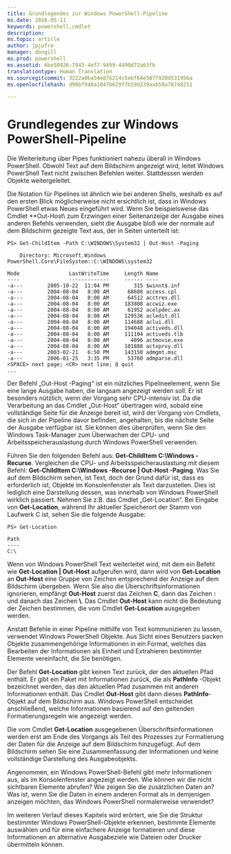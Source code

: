 ```yaml
---
title: Grundlegendes zur Windows PowerShell-Pipeline
ms.date: 2016-05-11
keywords: powershell,cmdlet
description: 
ms.topic: article
author: jpjofre
manager: dongill
ms.prod: powershell
ms.assetid: 6be50926-7943-4ef7-9499-4490d72a63fb
translationtype: Human Translation
ms.sourcegitcommit: 3222a0ba54e87b214c5ebf64e587f920d531956a
ms.openlocfilehash: d90bf940a1047b629f7b59d239aab50a78748251

---
```


# Grundlegendes zur Windows PowerShell-Pipeline
Die Weiterleitung über Pipes funktioniert nahezu überall in Windows PowerShell. Obwohl Text auf dem Bildschirm angezeigt wird, leitet Windows PowerShell Text nicht zwischen Befehlen weiter. Stattdessen werden Objekte weitergeleitet.

Die Notation für Pipelines ist ähnlich wie bei anderen Shells, weshalb es auf den ersten Blick möglicherweise nicht ersichtlich ist, dass in Windows PowerShell etwas Neues eingeführt wird. Wenn Sie beispielsweise das Cmdlet **Out-Host\\ zum Erzwingen einer Seitenanzeige der Ausgabe eines anderen Befehls verwenden, sieht die Ausgabe bloß wie der normale auf dem Bildschirm gezeigte Text aus, der in Seiten unterteilt ist:

```
PS> Get-ChildItem -Path C:\WINDOWS\System32 | Out-Host -Paging

    Directory: Microsoft.Windows PowerShell.Core\FileSystem::C:\WINDOWS\system32

Mode                LastWriteTime     Length Name
----                -------------     ------ ----
-a---        2005-10-22  11:04 PM        315 $winnt$.inf
-a---        2004-08-04   8:00 AM      68608 access.cpl
-a---        2004-08-04   8:00 AM      64512 acctres.dll
-a---        2004-08-04   8:00 AM     183808 accwiz.exe
-a---        2004-08-04   8:00 AM      61952 acelpdec.ax
-a---        2004-08-04   8:00 AM     129536 acledit.dll
-a---        2004-08-04   8:00 AM     114688 aclui.dll
-a---        2004-08-04   8:00 AM     194048 activeds.dll
-a---        2004-08-04   8:00 AM     111104 activeds.tlb
-a---        2004-08-04   8:00 AM       4096 actmovie.exe
-a---        2004-08-04   8:00 AM     101888 actxprxy.dll
-a---        2003-02-21   6:50 PM     143150 admgmt.msc
-a---        2006-01-25   3:35 PM      53760 admparse.dll
<SPACE> next page; <CR> next line; Q quit
...
```

Der Befehl „Out-Host -Paging“ ist ein nützliches Pipelineelement, wenn Sie eine lange Ausgabe haben, die langsam angezeigt werden soll. Er ist besonders nützlich, wenn der Vorgang sehr CPU-intensiv ist. Da die Verarbeitung an das Cmdlet „Out-Host“ übertragen wird, sobald eine vollständige Seite für die Anzeige bereit ist, wird der Vorgang von Cmdlets, die sich in der Pipeline davor befinden, angehalten, bis die nächste Seite der Ausgabe verfügbar ist. Sie können dies überprüfen, wenn Sie den Windows Task-Manager zum Überwachen der CPU- und Arbeitsspeicherauslastung durch Windows PowerShell verwenden.

Führen Sie den folgenden Befehl aus: **Get-ChildItem C:\\Windows -Recurse**. Vergleichen die CPU- und Arbeitsspeicherauslastung mit diesem Befehl: **Get-ChildItem C:\\Windows -Recurse | Out-Host -Paging**. Was Sie auf dem Bildschirm sehen, ist Text, doch der Grund dafür ist, dass es erforderlich ist, Objekte im Konsolenfenster als Text darzustellen. Dies ist lediglich eine Darstellung dessen, was innerhalb von Windows PowerShell wirklich passiert. Nehmen Sie z.B. das Cmdlet „Get-Location“. Bei Eingabe von **Get-Location**, während Ihr aktueller Speicherort der Stamm von Laufwerk C ist, sehen Sie die folgende Ausgabe:

```
PS> Get-Location

Path
----
C:\
```

Wenn von Windows PowerShell Text weiterleitet wird, mit dem ein Befehl wie **Get-Location | Out-Host** aufgerufen wird, dann wird von **Get-Location** an **Out-Host** eine Gruppe von Zeichen entsprechend der Anzeige auf dem Bildschirm übergeben. Wenn Sie also die Überschriftsinformationen ignorieren, empfängt **Out-Host** zuerst das Zeichen **C**, dann das Zeichen **:** und danach das Zeichen **\\**. Das Cmdlet **Out-Host** kann nicht die Bedeutung der Zeichen bestimmen, die vom Cmdlet **Get-Location** ausgegeben werden.

Anstatt Befehle in einer Pipeline mithilfe von Text kommunizieren zu lassen, verwendet Windows PowerShell Objekte. Aus Sicht eines Benutzers packen Objekte zusammengehörige Informationen in ein Format, welches das Bearbeiten der Informationen als Einheit und Extrahieren bestimmter Elemente vereinfacht, die Sie benötigen.

Der Befehl **Get-Location** gibt keinen Text zurück, der den aktuellen Pfad enthält. Er gibt ein Paket mit Informationen zurück, die als **PathInfo** -Objekt bezeichnet werden, das den aktuellen Pfad zusammen mit anderen Informationen enthält. Das Cmdlet **Out-Host** gibt dann dieses **PathInfo**-Objekt auf dem Bildschirm aus. Windows PowerShell entscheidet anschließend, welche Informationen basierend auf den geltenden Formatierungsregeln wie angezeigt werden.

Die vom Cmdlet **Get-Location** ausgegebenen Überschriftsinformationen werden erst am Ende des Vorgangs als Teil des Prozesses zur Formatierung der Daten für die Anzeige auf dem Bildschirm hinzugefügt. Auf dem Bildschirm sehen Sie eine Zusammenfassung der Informationen und keine vollständige Darstellung des Ausgabeobjekts.

Angenommen, ein Windows PowerShell-Befehl gibt mehr Informationen aus, als im Konsolenfenster angezeigt werden. Wie können wir die nicht sichtbaren Elemente abrufen? Wie zeigen Sie die zusätzlichen Daten an? Was ist, wenn Sie die Daten in einem anderen Format als in demjenigen anzeigen möchten, das Windows PowerShell normalerweise verwendet?

Im weiteren Verlauf dieses Kapitels wird erörtert, wie Sie die Struktur bestimmter Windows PowerShell-Objekte erkennen, bestimmte Elemente auswählen und für eine einfachere Anzeige formatieren und diese Informationen an alternative Ausgabeziele wie Dateien oder Drucker übermitteln können.




<!--HONumber=Aug16_HO4-->


